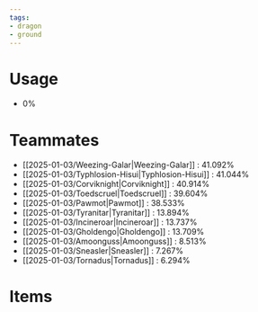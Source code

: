 ```yaml
---
tags:
- dragon
- ground
---
```

# Usage
- 0%
# Teammates
- [[2025-01-03/Weezing-Galar|Weezing-Galar]] : 41.092%
- [[2025-01-03/Typhlosion-Hisui|Typhlosion-Hisui]] : 41.044%
- [[2025-01-03/Corviknight|Corviknight]] : 40.914%
- [[2025-01-03/Toedscruel|Toedscruel]] : 39.604%
- [[2025-01-03/Pawmot|Pawmot]] : 38.533%
- [[2025-01-03/Tyranitar|Tyranitar]] : 13.894%
- [[2025-01-03/Incineroar|Incineroar]] : 13.737%
- [[2025-01-03/Gholdengo|Gholdengo]] : 13.709%
- [[2025-01-03/Amoonguss|Amoonguss]] : 8.513%
- [[2025-01-03/Sneasler|Sneasler]] : 7.267%
- [[2025-01-03/Tornadus|Tornadus]] : 6.294%
# Items